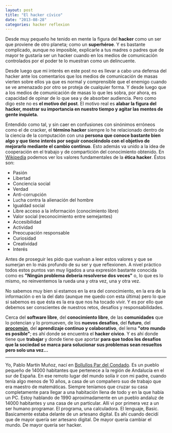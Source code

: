 ```yaml
---
layout: post
title: "El hacker cívico"
date: "2013-08-28"
categories: hacker reflexion
---
```


Desde muy pequeño he tenido en mente la figura del **hacker** como un ser que proviene de otro planeta; como un **superhéroe**. Y es bastante complicado, aunque no imposible, explicarle a tus madres o padres que de mayor te gustaría ser un hacker cuando en los medios de comunicación controlados por el poder te lo muestran como un delincuente.<!--more-->

Desde luego que mi interés en este post no es llevar a cabo una defensa del hacker ante los comentarios que los medios de comunicación de masas vierten sobre ellos ya que es normal y comprensible que el enemigo cuando se ve amenazado por otro se proteja de cualquier forma. Y desde luego que a los medios de comunicación de masas lo que les sobra, por ahora, es capacidad de opinar de lo que sea y de absorber audiencia. Pero como digo este no es **el motivo del post**. El motivo real es **alabar la figura del hacker, mostrar su importancia en nuestro tiempo y agitar las mentes de gente inquieta.**

Entendido como tal, y sin caer en confusiones con sinónimos erróneos como el de cracker, el **término hacker** siempre lo he relacionado dentro de la ciencia de la computación con una **persona que conoce bastante bien algo y que tiene interés por seguir conociéndolo con el objetivo de mejorarlo mediante el cambio continuo**. Esto además va unido a la idea de cooperación en el trabajo y de compartición del conocimiento obtenido. En [Wikipedia](http://es.wikipedia.org/wiki/Etica_Hacker) podemos ver los valores fundamentales de la **ética hacker**. Éstos son:

* Pasión
* Libertad
* Conciencia social
* Verdad
* Anti-corrupción
* Lucha contra la alienación del hombre
* Igualdad social
* Libre acceso a la información (conocimiento libre)
* Valor social (reconocimiento entre semejantes)
* Accesibilidad
* Actividad
* Preocupación responsable
* Curiosidad
* Creatividad
* Interés

Antes de proseguir les pido que vuelvan a leer estos valores y que se sumerjan en lo más profundo de su ser y que reflexionen. A nivel práctico todos estos puntos van muy ligados a una expresión bastante conocida como es **"Ningún problema debería resolverse dos veces"** o, lo que es lo mismo, no reinventemos la rueda una y otra vez, una y otra vez.

No sabemos muy bien si estamos en la era del conocimiento, en la era de la información o en la del dato (aunque me quedo con esta última) pero lo que si sabemos es que ésta es la era que nos ha tocado vivir. Y es por ello que debemos ser conscientes de nuestros retos, desafíos y responsabilidades.

Cerca del **software libre**, del **conocimiento libre**, de las **comunidades** que lo potencian y lo promueven, de los **nuevos desafíos**, del **futuro**, del **[procomún](http://medialab-prado.es/article/video_que_es_el_procomun)**, del **aprendizaje continuo y colaborativo**, del lema **"otro mundo es posible"**; es ahí donde se encuentra el **hacker cívico**. Y es ahí donde tiene que **trabajar** y donde tiene que aportar **para que todos los desafíos que la sociedad se marca para solucionar sus problemas sean resueltos pero solo una vez...**

-------------------------------------------------------------------------------

Yo, Pablo Martín Muñoz, nací en [Bollullos Par del Condado](https://www.google.es/maps/preview#!q=Bollullos+Par+del+Condado&data=!1m8!1m3!1d3!2d-6.540134!3d37.3411!2m2!1f125.18!2f88.69!4f75!2m4!1e1!2m2!1sEn5bA7MTMk62aHz-2Ooeag!2e0!4m10!1m9!4m8!1m3!1d11317!2d-6.5405242!3d37.3400342!3m2!1i1364!2i685!4f13.1&fid=5). Es un pueblo pequeño de 14000 habitantes que pertenece a la región de Andalucía en el sur de España. En ese remoto lugar del mundo solía ir con mi padre, cuando tenía algo menos de 10 años, a casa de un compañero suo de trabajo que era maestro de matemáticas. Siempre teníamos que cruzar su casa completamente para llegar a una habitación llena de todo y en la que había un PC. Estoy hablando de 1990 aproximadamente en un pueblo andaluz de 14000 habitantes y una casa de un particular. Allí vi por primera vez a un ser humano programar. El programa, una calculadora. El lenguaje, Basic. Basicamente estaba delante de un artesano digital. Es ahí cuando decidí que de mayor quería ser artesano digital. De mayor quería cambiar el mundo. De mayor quería ser hacker.
